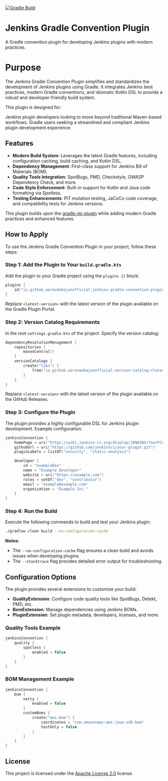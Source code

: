 [![Gradle Build](https://github.com/aaravmahajanofficial/jenkins-gradle-convention-plugin/actions/workflows/build.yml/badge.svg)](https://github.com/aaravmahajanofficial/jenkins-gradle-convention-plugin/actions/workflows/build.yml)

# Jenkins Gradle Convention Plugin

A Gradle convention plugin for developing Jenkins plugins with modern practices.

# Purpose

The Jenkins Gradle Convention Plugin simplifies and standardizes the development of Jenkins plugins using Gradle. It integrates Jenkins best practices, modern Gradle conventions, and idiomatic Kotlin DSL to provide a robust and developer-friendly build system.

This plugin is designed for:

Jenkins plugin developers looking to move beyond traditional Maven-based workflows.
Gradle users seeking a streamlined and compliant Jenkins plugin development experience.

## Features

- **Modern Build System**: Leverages the latest Gradle features, including configuration caching, build caching, and Kotlin DSL.
- **Dependency Management**: First-class support for Jenkins Bill of Materials (BOM).
- **Quality Tools Integration**: SpotBugs, PMD, Checkstyle, OWASP Dependency Check, and more.
- **Code Style Enforcement**: Built-in support for Kotlin and Java code formatting via Spotless.
- **Testing Enhancements**: PIT mutation testing, JaCoCo code coverage, and compatibility tests for Jenkins versions.

This plugin builds upon the [gradle-jpi-plugin](https://github.com/jenkinsci/gradle-jpi-plugin) while adding modern Gradle practices and enhanced features.

## How to Apply

To use the Jenkins Gradle Convention Plugin in your project, follow these steps:

### Step 1: Add the Plugin to Your `build.gradle.kts`

Add the plugin to your Gradle project using the `plugins {}` block:

```kotlin
plugins {
    id("io.github.aaravmahajanofficial.jenkins-gradle-convention-plugin") version "<latest-version>"
}
```

Replace `<latest-version>` with the latest version of the plugin available on the Gradle Plugin Portal.

### Step 2: Version Catalog Requirements

In the root `settings.gradle.kts` of the project. Specify the version catalog:

```kts
dependencyResolutionManagement {
    repositories {
        mavenCentral()
    }
    versionCatalogs {
        create("libs") {
            from("io.github.aaravmahajanofficial:version-catalog:<latest-version>")
        }
    }
}
```

Replace `<latest-version>` with the latest version of the plugin available on the GitHub Releases.

### Step 3: Configure the Plugin

The plugin provides a highly configurable DSL for Jenkins plugin development. Example configuration:

```kotlin
jenkinsConvention {
    homePage = uri("https://wiki.jenkins-ci.org/display/JENKINS/YourPlugin")
    githubUrl = uri("https://github.com/jenkinsci/your-plugin.git")
    pluginLabels = listOf("security", "static-analysis")

    developer {
        id = "exampleDev"
        name = "Example Developer"
        website = uri("https://example.com")
        roles = setOf("dev", "contributor")
        email = "example@example.com"
        organization = "Example Inc."
    }
}
```

### Step 4: Run the Build

Execute the following commands to build and test your Jenkins plugin:

```sh
./gradlew clean build --no-configuration-cache
```

**Notes:**
- The `--no-configuration-cache` flag ensures a clean build and avoids issues when developing plugins.
- The `--stacktrace` flag provides detailed error output for troubleshooting.

## Configuration Options

The plugin provides several extensions to customize your build:
- **QualityExtension**: Configure code quality tools like SpotBugs, Detekt, PMD, etc.
- **BomExtension**: Manage dependencies using Jenkins BOMs.
- **PluginExtension**: Set plugin metadata, developers, licenses, and more.

### Quality Tools Example

```kotlin
jenkinsConvention {
    quality {
        spotless {
            enabled = false
        }
    }
}
```

### BOM Management Example

```kotlin
jenkinsConvention {
    bom {
        netty {
            enabled = false
        }
        customBoms {
            create("aws-bom") {
                coordinates = "com.amazonaws:aws-java-sdk-bom"
                testOnly = false
            }
        } 
    }
}
```

## License

This project is licensed under the [Apache License 2.0](https://github.com/aaravmahajanofficial/jenkins-gradle-convention-plugin/blob/main/LICENSE) license.
